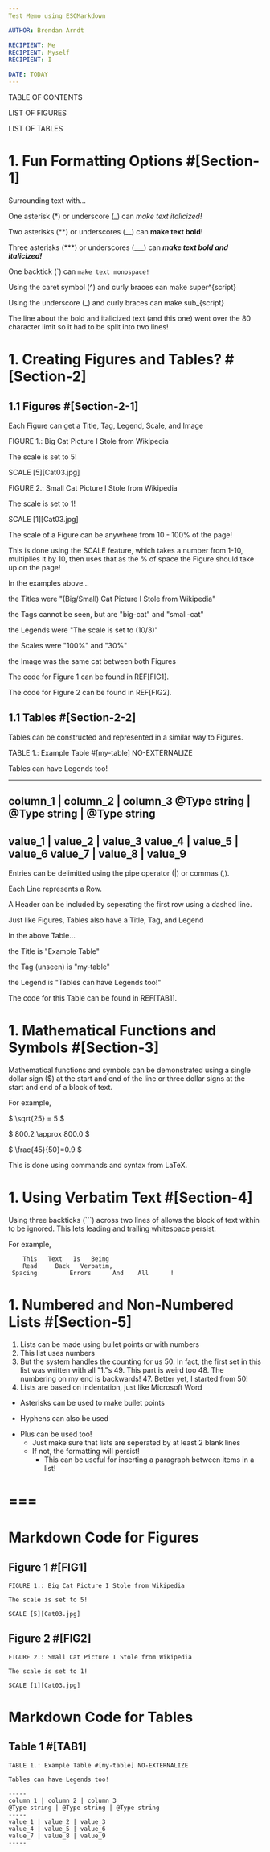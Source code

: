 ```yaml
---
Test Memo using ESCMarkdown

AUTHOR: Brendan Arndt

RECIPIENT: Me
RECIPIENT: Myself
RECIPIENT: I

DATE: TODAY
---
```


TABLE OF CONTENTS

LIST OF FIGURES

LIST OF TABLES

# 1. Fun Formatting Options #[Section-1]


Surrounding text with...

One asterisk (\*) or underscore (\_) can *make text italicized!*

Two asterisks (\*\*) or underscores (\_\_) can **make text bold!**

Three asterisks (\*\*\*) or underscores (\_\_\_) can 
***make text bold and italicized!***

One backtick (\`) can `make text monospace!`

Using the caret symbol (\^) and curly braces can make super^{script}

Using the underscore (\_) and curly braces can make sub_{script}

The line about the bold and italicized text (and this one) went over 
the 80 character limit so it had to be split into two lines!

# 1. Creating Figures and Tables? #[Section-2]


## 1.1 Figures #[Section-2-1]


Each Figure can get a Title, Tag, Legend, Scale, and Image

FIGURE 1.: Big Cat Picture I Stole from Wikipedia

The scale is set to 5!

SCALE [5][Cat03.jpg]

FIGURE 2.: Small Cat Picture I Stole from Wikipedia

The scale is set to 1!

SCALE [1][Cat03.jpg]

The scale of a Figure can be anywhere from 10 - 100\% of the page!

This is done using the SCALE feature, which takes a number from 1-10,
multiplies it by 10, then uses that as the \% of space the Figure should
take up on the page!


In the examples above...

the Titles were \"(Big/Small) Cat Picture I Stole from Wikipedia\"

the Tags cannot be seen, but are \"big-cat\" and \"small-cat\"

the Legends were \"The scale is set to (10/3)\"

the Scales were \"100\%\" and \"30\%\"

the Image was the same cat between both Figures

The code for Figure 1 can be found in REF[FIG1].

The code for Figure 2 can be found in REF[FIG2].

## 1.1 Tables #[Section-2-2]

Tables can be constructed and represented in a similar way to Figures.

TABLE 1.: Example Table #[my-table] NO-EXTERNALIZE

Tables can have Legends too!

-----
column_1 | column_2 | column_3
@Type string | @Type string | @Type string
-----
value_1 | value_2 | value_3
value_4 | value_5 | value_6
value_7 | value_8 | value_9
-----

Entries can be delimitted using the pipe operator (|) or commas (,).

Each Line represents a Row.

A Header can be included by seperating the first row using a dashed line.

Just like Figures, Tables also have a Title, Tag, and Legend


In the above Table...

the Title is \"Example Table\"

the Tag (unseen) is \"my-table\"

the Legend is \"Tables can have Legends too!\"

The code for this Table can be found in REF[TAB1].

# 1. Mathematical Functions and Symbols #[Section-3]


Mathematical functions and symbols can be demonstrated using
a single dollar sign ($) at the start and end of the line
or three dollar signs at the start and end of a block of text.

For example,

$ \\sqrt{25} = 5 $

$ 800.2 \\approx 800.0 $

$ \\frac{45}{50}=0.9 $


This is done using commands and syntax from LaTeX.

# 1. Using Verbatim Text #[Section-4]


Using three backticks (```) across two lines of allows the
block of text within to be ignored.
This lets leading and trailing whitespace persist.

For example,
```
    This   Text   Is   Being
    Read     Back   Verbatim,
 Spacing         Errors      And    All      !
```

# 1. Numbered and Non-Numbered Lists #[Section-5]


1. Lists can be made using bullet points or with numbers
1. This list uses numbers
1. But the system handles the counting for us
    50. In fact, the first set in this list was written with all \"1.\"s
    49. This part is weird too
    48. The numbering on my end is backwards!
        47. Better yet, I started from 50!
1. Lists are based on indentation, just like Microsoft Word


* Asterisks can be used to make bullet points
- Hyphens can also be used
+ Plus can be used too!
    * Just make sure that lists are seperated by at least 2 blank lines
    * If not, the formatting will persist!
        - This can be useful for inserting a paragraph between items in a list!

===
===

# Markdown Code for Figures

## Figure 1 #[FIG1]
```
FIGURE 1.: Big Cat Picture I Stole from Wikipedia

The scale is set to 5!

SCALE [5][Cat03.jpg]
```

## Figure 2 #[FIG2]

```
FIGURE 2.: Small Cat Picture I Stole from Wikipedia

The scale is set to 1!

SCALE [1][Cat03.jpg]
```

# Markdown Code for Tables

## Table 1 #[TAB1]

```
TABLE 1.: Example Table #[my-table] NO-EXTERNALIZE

Tables can have Legends too!

-----
column_1 | column_2 | column_3
@Type string | @Type string | @Type string
-----
value_1 | value_2 | value_3
value_4 | value_5 | value_6
value_7 | value_8 | value_9
-----
```

